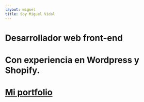 ```yaml
---
layout: miguel
title: Soy Miguel Vidal
---
```



# Desarrollador web front-end
# Con experiencia en <span class="wp-color">Wordpress</span> y <span class="shopify-color">Shopify</span>.

# [Mi portfolio](./portfolio)